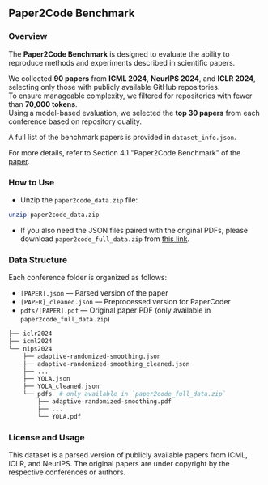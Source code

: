 ## Paper2Code Benchmark

### Overview
The **Paper2Code Benchmark** is designed to evaluate the ability to reproduce methods and experiments described in scientific papers.

We collected **90 papers** from **ICML 2024**, **NeurIPS 2024**, and **ICLR 2024**, selecting only those with publicly available GitHub repositories.  
To ensure manageable complexity, we filtered for repositories with fewer than **70,000 tokens**.  
Using a model-based evaluation, we selected the **top 30 papers** from each conference based on repository quality.

A full list of the benchmark papers is provided in `dataset_info.json`.

For more details, refer to Section 4.1 "Paper2Code Benchmark" of the [paper](https://arxiv.org/abs/2504.17192).


### How to Use
- Unzip the `paper2code_data.zip` file:
```bash
unzip paper2code_data.zip
```
- If you also need the JSON files paired with the original PDFs, please download `paper2code_full_data.zip` from [this link](https://drive.google.com/file/d/1OTO6nk8s7Q8FzRm2FeyqFLI06l1NCujc/view?usp=drive_link).

### Data Structure
Each conference folder is organized as follows:
- `[PAPER].json` — Parsed version of the paper
- `[PAPER]_cleaned.json` — Preprocessed version for PaperCoder
- `pdfs/[PAPER].pdf` — Original paper PDF (only available in `paper2code_full_data.zip`)

```bash
├── iclr2024 
├── icml2024
└── nips2024
    ├── adaptive-randomized-smoothing.json
    ├── adaptive-randomized-smoothing_cleaned.json
    ├── ... 
    ├── YOLA.json
    ├── YOLA_cleaned.json
    └── pdfs  # only available in `paper2code_full_data.zip`
        ├── adaptive-randomized-smoothing.pdf
        ├── ... 
        └── YOLA.pdf
```

### License and Usage
This dataset is a parsed version of publicly available papers from ICML, ICLR, and NeurIPS. 
The original papers are under copyright by the respective conferences or authors. 
